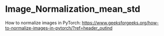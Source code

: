 # Image_Normalization_mean_std
How to normalize images in PyTorch: 
https://www.geeksforgeeks.org/how-to-normalize-images-in-pytorch/?ref=header_outind
